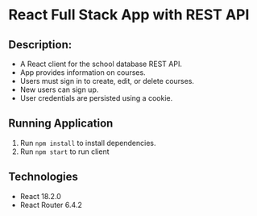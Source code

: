 # React Full Stack App with REST API


## Description:
- A React client for the school database REST API. 
- App provides information on courses.
- Users must sign in to create, edit, or delete courses.
- New users can sign up.
- User credentials are persisted using a cookie.


## Running Application
1. Run `npm install` to install dependencies.
2. Run `npm start` to run client


## Technologies
- React 18.2.0
- React Router 6.4.2
